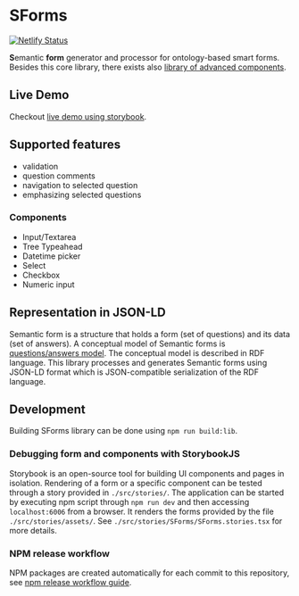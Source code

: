 # SForms
[![Netlify Status](https://api.netlify.com/api/v1/badges/004d6408-4ff5-4719-905e-5d83d5feef01/deploy-status)](https://app.netlify.com/sites/s-forms-kbss/deploys)

**S**emantic **form** generator and processor for ontology-based smart forms. Besides this core library, there exists also [library of advanced components](https://github.com/kbss-cvut/s-forms-components).

## Live Demo

Checkout [live demo using storybook](https://s-forms-kbss.netlify.app).

## Supported features

- validation
- question comments
- navigation to selected question
- emphasizing selected questions

### Components

- Input/Textarea
- Tree Typeahead
- Datetime picker
- Select
- Checkbox
- Numeric input

## Representation in JSON-LD

Semantic form is a structure that holds a form (set of questions) and its data (set of answers).
A conceptual model of Semantic forms is [questions/answers model](https://github.com/kbss-cvut/s-forms-model).
The conceptual model is described in RDF language. This library processes and generates Semantic forms using JSON-LD
format which is JSON-compatible serialization of the RDF language.

## Development

Building SForms library can be done using `npm run build:lib`.

### Debugging form and components with StorybookJS

Storybook is an open-source tool for building UI components and pages in isolation. Rendering of a form or a specific component can be tested through a story provided in `./src/stories/`. The application can be started by executing npm script through `npm run dev` and then accessing `localhost:6006` from a browser. It renders the forms provided by the file `./src/stories/assets/`. See `./src/stories/SForms/SForms.stories.tsx` for more details.

### NPM release workflow

NPM packages are created automatically for each commit to this repository, see [npm release workflow guide](./docs/npm-release-workflow.md).
